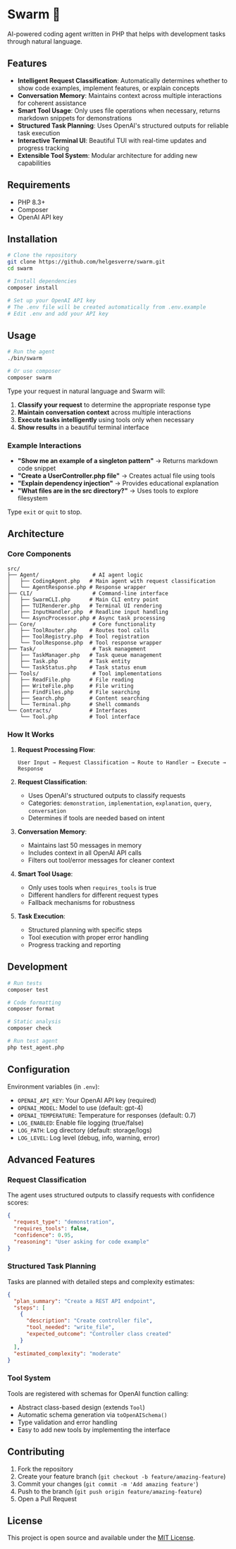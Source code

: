 # Swarm 💮

AI-powered coding agent written in PHP that helps with development tasks through natural language.

## Features

- **Intelligent Request Classification**: Automatically determines whether to show code examples, implement features, or explain concepts
- **Conversation Memory**: Maintains context across multiple interactions for coherent assistance
- **Smart Tool Usage**: Only uses file operations when necessary, returns markdown snippets for demonstrations
- **Structured Task Planning**: Uses OpenAI's structured outputs for reliable task execution
- **Interactive Terminal UI**: Beautiful TUI with real-time updates and progress tracking
- **Extensible Tool System**: Modular architecture for adding new capabilities

## Requirements

- PHP 8.3+
- Composer
- OpenAI API key

## Installation

```bash
# Clone the repository
git clone https://github.com/helgesverre/swarm.git
cd swarm

# Install dependencies
composer install

# Set up your OpenAI API key
# The .env file will be created automatically from .env.example
# Edit .env and add your API key
```

## Usage

```bash
# Run the agent
./bin/swarm

# Or use composer
composer swarm
```

Type your request in natural language and Swarm will:

1. **Classify your request** to determine the appropriate response type
2. **Maintain conversation context** across multiple interactions
3. **Execute tasks intelligently** using tools only when necessary
4. **Show results** in a beautiful terminal interface

### Example Interactions

- **"Show me an example of a singleton pattern"** → Returns markdown code snippet
- **"Create a UserController.php file"** → Creates actual file using tools
- **"Explain dependency injection"** → Provides educational explanation
- **"What files are in the src directory?"** → Uses tools to explore filesystem

Type `exit` or `quit` to stop.

## Architecture

### Core Components

```
src/
├── Agent/                 # AI agent logic
│   ├── CodingAgent.php   # Main agent with request classification
│   └── AgentResponse.php # Response wrapper
├── CLI/                   # Command-line interface
│   ├── SwarmCLI.php      # Main CLI entry point
│   ├── TUIRenderer.php   # Terminal UI rendering
│   ├── InputHandler.php  # Readline input handling
│   └── AsyncProcessor.php # Async task processing
├── Core/                  # Core functionality
│   ├── ToolRouter.php    # Routes tool calls
│   ├── ToolRegistry.php  # Tool registration
│   └── ToolResponse.php  # Tool response wrapper
├── Task/                  # Task management
│   ├── TaskManager.php   # Task queue management
│   ├── Task.php          # Task entity
│   └── TaskStatus.php    # Task status enum
├── Tools/                 # Tool implementations
│   ├── ReadFile.php      # File reading
│   ├── WriteFile.php     # File writing
│   ├── FindFiles.php     # File searching
│   ├── Search.php        # Content searching
│   └── Terminal.php      # Shell commands
└── Contracts/            # Interfaces
    └── Tool.php          # Tool interface
```

### How It Works

1. **Request Processing Flow**:
   ```
   User Input → Request Classification → Route to Handler → Execute → Response
   ```

2. **Request Classification**:
   - Uses OpenAI's structured outputs to classify requests
   - Categories: `demonstration`, `implementation`, `explanation`, `query`, `conversation`
   - Determines if tools are needed based on intent

3. **Conversation Memory**:
   - Maintains last 50 messages in memory
   - Includes context in all OpenAI API calls
   - Filters out tool/error messages for cleaner context

4. **Smart Tool Usage**:
   - Only uses tools when `requires_tools` is true
   - Different handlers for different request types
   - Fallback mechanisms for robustness

5. **Task Execution**:
   - Structured planning with specific steps
   - Tool execution with proper error handling
   - Progress tracking and reporting

## Development

```bash
# Run tests
composer test

# Code formatting
composer format

# Static analysis
composer check

# Run test agent
php test_agent.php
```

## Configuration

Environment variables (in `.env`):

- `OPENAI_API_KEY`: Your OpenAI API key (required)
- `OPENAI_MODEL`: Model to use (default: gpt-4)
- `OPENAI_TEMPERATURE`: Temperature for responses (default: 0.7)
- `LOG_ENABLED`: Enable file logging (true/false)
- `LOG_PATH`: Log directory (default: storage/logs)
- `LOG_LEVEL`: Log level (debug, info, warning, error)

## Advanced Features

### Request Classification
The agent uses structured outputs to classify requests with confidence scores:
```json
{
  "request_type": "demonstration",
  "requires_tools": false,
  "confidence": 0.95,
  "reasoning": "User asking for code example"
}
```

### Structured Task Planning
Tasks are planned with detailed steps and complexity estimates:
```json
{
  "plan_summary": "Create a REST API endpoint",
  "steps": [
    {
      "description": "Create controller file",
      "tool_needed": "write_file",
      "expected_outcome": "Controller class created"
    }
  ],
  "estimated_complexity": "moderate"
}
```

### Tool System
Tools are registered with schemas for OpenAI function calling:
- Abstract class-based design (extends `Tool`)
- Automatic schema generation via `toOpenAISchema()`
- Type validation and error handling
- Easy to add new tools by implementing the interface

## Contributing

1. Fork the repository
2. Create your feature branch (`git checkout -b feature/amazing-feature`)
3. Commit your changes (`git commit -m 'Add amazing feature'`)
4. Push to the branch (`git push origin feature/amazing-feature`)
5. Open a Pull Request

## License

This project is open source and available under the [MIT License](LICENSE).